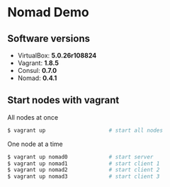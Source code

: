 # Nomad Demo

## Software versions
- VirtualBox: **5.0.26r108824**
- Vagrant: **1.8.5**
- Consul: **0.7.0**
- Nomad: **0.4.1**

## Start nodes with vagrant

All nodes at once

```sh
$ vagrant up                    # start all nodes
```

One node at a time

```sh
$ vagrant up nomad0             # start server
$ vagrant up nomad1             # start client 1
$ vagrant up nomad2             # start client 2
$ vagrant up nomad3             # start client 3
```
